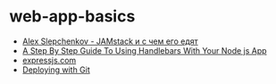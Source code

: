 # web-app-basics

- [Alex Slepchenkov - JAMstack и с чем его едят](https://youtu.be/b1ZnAmIXXAQ)
- [A Step By Step Guide To Using Handlebars With Your Node js App](https://medium.com/@waelyasmina/a-guide-into-using-handlebars-with-your-express-js-application-22b944443b65)
- [expressjs.com](https://expressjs.com/)
- [Deploying with Git](https://devcenter.heroku.com/articles/git#prerequisites-install-git-and-the-heroku-cli)
